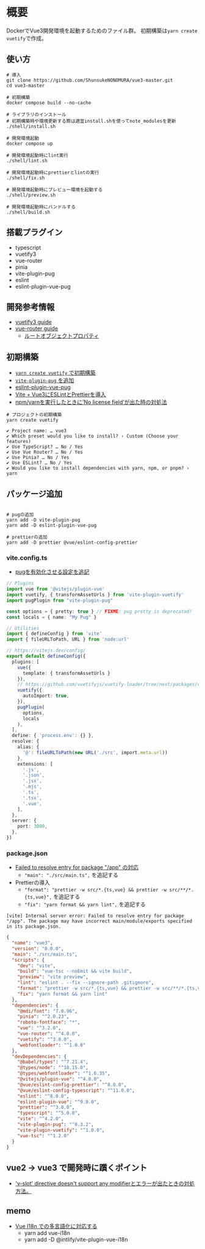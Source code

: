 # 概要
DockerでVue3開発環境を起動するためのファイル群。
初期構築は`yarn create vuetify`で作成。

## 使い方
```
# 導入
git clone https://github.com/ShunsukeNONOMURA/vue3-master.git
cd vue3-master

# 初期構築
docker compose build --no-cache

# ライブラリのインストール
# 初期構築時や環境更新する際は適宜install.shを使ってnote_modulesを更新
./shell/install.sh

# 開発環境起動
docker compose up

# 開発環境起動時にlint実行
./shell/lint.sh

# 開発環境起動時にprettierとlintの実行
./shell/fix.sh

# 開発環境起動時にプレビュー環境を起動する
./shell/preview.sh

# 開発環境起動時にバンドルする
./shell/build.sh
```

## 搭載プラグイン
- typescript
- vuetify3
- vue-router
- pinia
- vite-plugin-pug
- eslint
- eslint-plugin-vue-pug

## 開発参考情報
- [vuetify3 guide](https://vuetifyjs.com/en/getting-started/installation/)
- [vue-router guide](https://router.vuejs.org/guide/)
  - [ルートオブジェクトプロパティ](https://v3.router.vuejs.org/ja/api/#%E3%83%AB%E3%83%BC%E3%83%88%E3%82%AA%E3%83%95%E3%82%99%E3%82%B7%E3%82%99%E3%82%A7%E3%82%AF%E3%83%88%E3%83%95%E3%82%9A%E3%83%AD%E3%83%8F%E3%82%9A%E3%83%86%E3%82%A3)

## 初期構築
- [`yarn create vuetify` で初期構築](https://vuetifyjs.com/en/getting-started/installation/)
- [`vite-plugin-pug` を追加](https://www.npmjs.com/package/vite-plugin-pug)
- [eslint-plugin-vue-pug](https://github.com/rashfael/eslint-plugin-vue-pug)
- [Vite + Vue3にESLintとPrettierを導入](https://zenn.dev/chida/articles/c0bd3ad56ed06b)
- [npm/yarnを実行したときに’No license field’が出た時の対処法](https://cpoint-lab.co.jp/article/202104/19606/)

```
# プロジェクトの初期構築
yarn create vuetify

✔ Project name: … vue3
✔ Which preset would you like to install? › Custom (Choose your features)
✔ Use TypeScript? … No / Yes
✔ Use Vue Router? … No / Yes
✔ Use Pinia? … No / Yes
✔ Use ESLint? … No / Yes
✔ Would you like to install dependencies with yarn, npm, or pnpm? › yarn
```

## パッケージ追加
```

# pugの追加
yarn add -D vite-plugin-pug
yarn add -D eslint-plugin-vue-pug

# prettierの追加
yarn add -D prettier @vue/eslint-config-prettier
```

### vite.config.ts
- [pugを有効化させる設定を追記](https://www.npmjs.com/package/vite-plugin-pug)
```ts
// Plugins
import vue from '@vitejs/plugin-vue'
import vuetify, { transformAssetUrls } from 'vite-plugin-vuetify'
import pugPlugin from "vite-plugin-pug"

const options = { pretty: true } // FIXME: pug pretty is deprecated!
const locals = { name: "My Pug" }

// Utilities
import { defineConfig } from 'vite'
import { fileURLToPath, URL } from 'node:url'

// https://vitejs.dev/config/
export default defineConfig({
  plugins: [
    vue({ 
      template: { transformAssetUrls }
    }),
    // https://github.com/vuetifyjs/vuetify-loader/tree/next/packages/vite-plugin
    vuetify({
      autoImport: true,
    }),
    pugPlugin(
      options, 
      locals
    ),
  ],
  define: { 'process.env': {} },
  resolve: {
    alias: {
      '@': fileURLToPath(new URL('./src', import.meta.url))
    },
    extensions: [
      '.js',
      '.json',
      '.jsx',
      '.mjs',
      '.ts',
      '.tsx',
      '.vue',
    ],
  },
  server: {
    port: 3000,
  },
})
```

### package.json
- [Failed to resolve entry for package "/app" の対応](https://github.com/vitejs/vite/issues/6859#issuecomment-1472940540)
    - `"main": "./src/main.ts",` を追記する
- Prettierの導入
    - `"format": "prettier -w src/*.{ts,vue} && prettier -w src/**/*.{ts,vue}",` を追記する
    - `"fix": "yarn format && yarn lint",` を追記する
```
[vite] Internal server error: Failed to resolve entry for package "/app". The package may have incorrect main/module/exports specified in its package.json.
```

```json
{
  "name": "vue3",
  "version": "0.0.0",
  "main": "./src/main.ts",
  "scripts": {
    "dev": "vite",
    "build": "vue-tsc --noEmit && vite build",
    "preview": "vite preview",
    "lint": "eslint . --fix --ignore-path .gitignore",
    "format": "prettier -w src/*.{ts,vue} && prettier -w src/**/*.{ts,vue}",
    "fix": "yarn format && yarn lint"    
  },
  "dependencies": {
    "@mdi/font": "7.0.96",
    "pinia": "^2.0.23",
    "roboto-fontface": "*",
    "vue": "^3.2.0",
    "vue-router": "^4.0.0",
    "vuetify": "^3.0.0",
    "webfontloader": "^1.0.0"
  },
  "devDependencies": {
    "@babel/types": "^7.21.4",
    "@types/node": "^18.15.0",
    "@types/webfontloader": "^1.6.35",
    "@vitejs/plugin-vue": "^4.0.0",
    "@vue/eslint-config-prettier": "^8.0.0",
    "@vue/eslint-config-typescript": "^11.0.0",
    "eslint": "^8.0.0",
    "eslint-plugin-vue": "^9.0.0",
    "prettier": "^3.0.0",
    "typescript": "^5.0.0",
    "vite": "^4.2.0",
    "vite-plugin-pug": "^0.3.2",
    "vite-plugin-vuetify": "^1.0.0",
    "vue-tsc": "^1.2.0"
  }
}
```

## vue2 -> vue3 で開発時に躓くポイント
- ['v-slot' directive doesn't support any modifierとエラーが出たときの対処方法。](https://qiita.com/pokoTan2525/items/c698457d2473dab0868f)

## memo
- [Vue I18n での多言語化に対応する](https://zenn.dev/sa2knight/books/storybook-7-with-vue-3/viewer/vue-i18n)
  - yarn add vue-i18n
  - yarn add -D @intlify/vite-plugin-vue-i18n